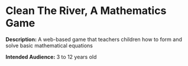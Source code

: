 # Clean The River, A Mathematics Game

**Description:** A web-based game that teachers children how to form and solve basic mathematical equations 

**Intended Audience:** 3 to 12 years old

